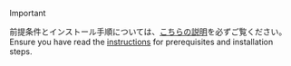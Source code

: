 > [!IMPORTANT]
> <span data-ttu-id="0ea52-101">前提条件とインストール手順については、[こちらの説明](../dotnet-sdk-azure-sample-readme.md)を必ずご覧ください。</span><span class="sxs-lookup"><span data-stu-id="0ea52-101">Ensure you have read the [instructions](../dotnet-sdk-azure-sample-readme.md) for prerequisites and installation steps.</span></span>